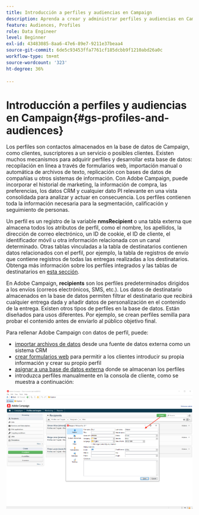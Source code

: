 ```yaml
---
title: Introducción a perfiles y audiencias en Campaign
description: Aprenda a crear y administrar perfiles y audiencias en Campaign
feature: Audiences, Profiles
role: Data Engineer
level: Beginner
exl-id: 43483085-8aa6-47e6-89e7-9211e37beaa4
source-git-commit: 6de5c93453ffa7761cf185dcbb9f1210abd26a0c
workflow-type: tm+mt
source-wordcount: '323'
ht-degree: 36%

---
```


# Introducción a perfiles y audiencias en Campaign{#gs-profiles-and-audiences}

Los perfiles son contactos almacenados en la base de datos de Campaign, como clientes, suscriptores a un servicio o posibles clientes. Existen muchos mecanismos para adquirir perfiles y desarrollar esta base de datos: recopilación en línea a través de formularios web, importación manual o automática de archivos de texto, replicación con bases de datos de compañías u otros sistemas de información. Con Adobe Campaign, puede incorporar el historial de marketing, la información de compra, las preferencias, los datos CRM y cualquier dato PI relevante en una vista consolidada para analizar y actuar en consecuencia. Los perfiles contienen toda la información necesaria para la segmentación, calificación y seguimiento de personas.

Un perfil es un registro de la variable **nmsRecipient** o una tabla externa que almacena todos los atributos de perfil, como el nombre, los apellidos, la dirección de correo electrónico, un ID de cookie, el ID de cliente, el identificador móvil u otra información relacionada con un canal determinado. Otras tablas vinculadas a la tabla de destinatarios contienen datos relacionados con el perfil, por ejemplo, la tabla de registros de envío que contiene registros de todas las entregas realizadas a los destinatarios. Obtenga más información sobre los perfiles integrados y las tablas de destinatarios en [esta sección](../dev/datamodel.md#ootb-profiles).

En Adobe Campaign, **recipients** son los perfiles predeterminados dirigidos a los envíos (correos electrónicos, SMS, etc.). Los datos de destinatario almacenados en la base de datos permiten filtrar el destinatario que recibirá cualquier entrega dada y añadir datos de personalización en el contenido de la entrega. Existen otros tipos de perfiles en la base de datos. Están diseñados para usos diferentes. Por ejemplo, se crean perfiles semilla para probar el contenido antes de enviarlo al público objetivo final.


Para rellenar Adobe Campaign con datos de perfil, puede:

* [importar archivos de datos](../start/import.md) desde una fuente de datos externa como un sistema CRM
* [crear formularios web](../dev/webapps.md) para permitir a los clientes introducir su propia información y crear su propio perfil
* [asignar a una base de datos externa](../connect/fda.md) donde se almacenan los perfiles
* introduzca perfiles manualmente en la consola de cliente, como se muestra a continuación:

![](assets/create-profile.png)

<!--You can also select your message audience in an external file: recipients are stored not in the database, but in files. These are known as “external” deliveries. These contacts can be imported or not in Adobe Campaign. [Learn more](external-profiles.md).-->
